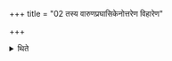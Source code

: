 +++
title = "02 तस्य वारुणप्रघासिकेनोत्तरेण विहारेण"

+++

<details><summary>थिते</summary>

2. The procedure of it is (as good as) explained by (the procedure of) the northern sacrificial place of Varuṇapraghāsa.
</details>
